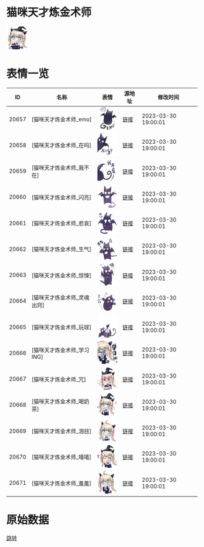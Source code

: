# 猫咪天才炼金术师

<img src="./cover.png" height="60" alt="cover" />

# 表情一览

|ID|名称|表情|源地址|修改时间|
|----|----|----|----|----|
|20657|[猫咪天才炼金术师_emo]|<img src="./pic/020657_%5B猫咪天才炼金术师_emo%5D.png" height="60" alt="emo"/>|[链接](https://i0.hdslb.com/bfs/garb/14b85c8d72c0c9f12fbb80868196044587551414.png)|2023-03-30 19:00:01|
|20658|[猫咪天才炼金术师_在吗]|<img src="./pic/020658_%5B猫咪天才炼金术师_在吗%5D.png" height="60" alt="在吗"/>|[链接](https://i0.hdslb.com/bfs/garb/92d6d3323bda8d65bc258f82f924547e0c4fc465.png)|2023-03-30 19:00:01|
|20659|[猫咪天才炼金术师_我不在]|<img src="./pic/020659_%5B猫咪天才炼金术师_我不在%5D.png" height="60" alt="我不在"/>|[链接](https://i0.hdslb.com/bfs/garb/dc08b554650edbb8bd34ff4ecca6dec083190986.png)|2023-03-30 19:00:01|
|20660|[猫咪天才炼金术师_闪亮]|<img src="./pic/020660_%5B猫咪天才炼金术师_闪亮%5D.png" height="60" alt="闪亮"/>|[链接](https://i0.hdslb.com/bfs/garb/03320bae3bc558bdb3a9a30edd7959d17106cea8.png)|2023-03-30 19:00:01|
|20661|[猫咪天才炼金术师_悲哀]|<img src="./pic/020661_%5B猫咪天才炼金术师_悲哀%5D.png" height="60" alt="悲哀"/>|[链接](https://i0.hdslb.com/bfs/garb/0d4ef910671ed77c9bc67e985384567565463995.png)|2023-03-30 19:00:01|
|20662|[猫咪天才炼金术师_生气]|<img src="./pic/020662_%5B猫咪天才炼金术师_生气%5D.png" height="60" alt="生气"/>|[链接](https://i0.hdslb.com/bfs/garb/7fef50e66aa4cb932f49121a69ebbbe4ea2219b1.png)|2023-03-30 19:00:01|
|20663|[猫咪天才炼金术师_惊悚]|<img src="./pic/020663_%5B猫咪天才炼金术师_惊悚%5D.png" height="60" alt="惊悚"/>|[链接](https://i0.hdslb.com/bfs/garb/97638e126f929b026807be2e7a6e00cd0f6f0b64.png)|2023-03-30 19:00:01|
|20664|[猫咪天才炼金术师_灵魂出窍]|<img src="./pic/020664_%5B猫咪天才炼金术师_灵魂出窍%5D.png" height="60" alt="灵魂出窍"/>|[链接](https://i0.hdslb.com/bfs/garb/68fd9e32b16cd85a4da54d96e2a073e1996ac4ea.png)|2023-03-30 19:00:01|
|20665|[猫咪天才炼金术师_玩球]|<img src="./pic/020665_%5B猫咪天才炼金术师_玩球%5D.png" height="60" alt="玩球"/>|[链接](https://i0.hdslb.com/bfs/garb/8372f4bf645b78eac34d56287f06b9985efd82f6.png)|2023-03-30 19:00:01|
|20666|[猫咪天才炼金术师_学习ING]|<img src="./pic/020666_%5B猫咪天才炼金术师_学习ING%5D.png" height="60" alt="学习ING"/>|[链接](https://i0.hdslb.com/bfs/garb/0a57126853a00f753e0db6f5b39e4f7c9f2aab33.png)|2023-03-30 19:00:01|
|20667|[猫咪天才炼金术师_咒]|<img src="./pic/020667_%5B猫咪天才炼金术师_咒%5D.png" height="60" alt="咒"/>|[链接](https://i0.hdslb.com/bfs/garb/967c690a5e2bca505e5fcacc7467b1e45f54b142.png)|2023-03-30 19:00:01|
|20668|[猫咪天才炼金术师_喝奶茶]|<img src="./pic/020668_%5B猫咪天才炼金术师_喝奶茶%5D.png" height="60" alt="喝奶茶"/>|[链接](https://i0.hdslb.com/bfs/garb/b0991fdc061453a5c6e22411cef9662476959ae2.png)|2023-03-30 19:00:01|
|20669|[猫咪天才炼金术师_泪目]|<img src="./pic/020669_%5B猫咪天才炼金术师_泪目%5D.png" height="60" alt="泪目"/>|[链接](https://i0.hdslb.com/bfs/garb/c7d1c7fc80b6870c7ab8cf03d4cd9ed0c9b9b260.png)|2023-03-30 19:00:01|
|20670|[猫咪天才炼金术师_嘻嘻]|<img src="./pic/020670_%5B猫咪天才炼金术师_嘻嘻%5D.png" height="60" alt="嘻嘻"/>|[链接](https://i0.hdslb.com/bfs/garb/abc9a2bd2b8214e481905b5c131bfdf5504be3b5.png)|2023-03-30 19:00:01|
|20671|[猫咪天才炼金术师_羞羞]|<img src="./pic/020671_%5B猫咪天才炼金术师_羞羞%5D.png" height="60" alt="羞羞"/>|[链接](https://i0.hdslb.com/bfs/garb/d66136c1e491b26eca2e7ff6db2924b885efbd0c.png)|2023-03-30 19:00:01|

# 原始数据

[跳转](./raw.json)

